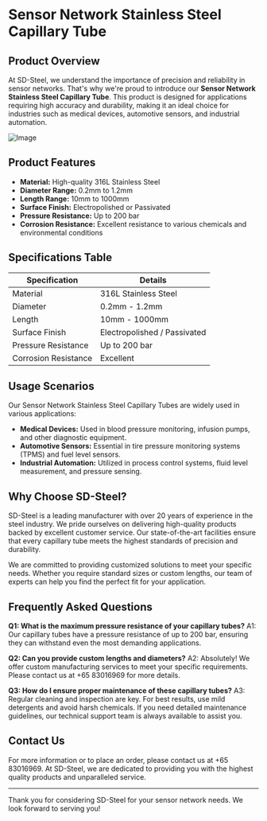 # Sensor Network Stainless Steel Capillary Tube

## Product Overview

At SD-Steel, we understand the importance of precision and reliability in sensor networks. That's why we're proud to introduce our **Sensor Network Stainless Steel Capillary Tube**. This product is designed for applications requiring high accuracy and durability, making it an ideal choice for industries such as medical devices, automotive sensors, and industrial automation.

![Image](https://github.com/user-attachments/assets/2567258e-e124-4816-932d-1809bd27ef0b)

## Product Features

- **Material:** High-quality 316L Stainless Steel
- **Diameter Range:** 0.2mm to 1.2mm
- **Length Range:** 10mm to 1000mm
- **Surface Finish:** Electropolished or Passivated
- **Pressure Resistance:** Up to 200 bar
- **Corrosion Resistance:** Excellent resistance to various chemicals and environmental conditions

## Specifications Table

| Specification | Details |
|---------------|---------|
| Material      | 316L Stainless Steel |
| Diameter      | 0.2mm - 1.2mm |
| Length        | 10mm - 1000mm |
| Surface Finish| Electropolished / Passivated |
| Pressure Resistance | Up to 200 bar |
| Corrosion Resistance | Excellent |

## Usage Scenarios

Our Sensor Network Stainless Steel Capillary Tubes are widely used in various applications:

- **Medical Devices:** Used in blood pressure monitoring, infusion pumps, and other diagnostic equipment.
- **Automotive Sensors:** Essential in tire pressure monitoring systems (TPMS) and fuel level sensors.
- **Industrial Automation:** Utilized in process control systems, fluid level measurement, and pressure sensing.

## Why Choose SD-Steel?

SD-Steel is a leading manufacturer with over 20 years of experience in the steel industry. We pride ourselves on delivering high-quality products backed by excellent customer service. Our state-of-the-art facilities ensure that every capillary tube meets the highest standards of precision and durability. 

We are committed to providing customized solutions to meet your specific needs. Whether you require standard sizes or custom lengths, our team of experts can help you find the perfect fit for your application.

## Frequently Asked Questions

**Q1: What is the maximum pressure resistance of your capillary tubes?**
A1: Our capillary tubes have a pressure resistance of up to 200 bar, ensuring they can withstand even the most demanding applications.

**Q2: Can you provide custom lengths and diameters?**
A2: Absolutely! We offer custom manufacturing services to meet your specific requirements. Please contact us at +65 83016969 for more details.

**Q3: How do I ensure proper maintenance of these capillary tubes?**
A3: Regular cleaning and inspection are key. For best results, use mild detergents and avoid harsh chemicals. If you need detailed maintenance guidelines, our technical support team is always available to assist you.

## Contact Us

For more information or to place an order, please contact us at +65 83016969. At SD-Steel, we are dedicated to providing you with the highest quality products and unparalleled service.

---

Thank you for considering SD-Steel for your sensor network needs. We look forward to serving you!